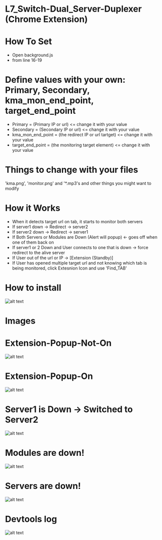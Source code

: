 # L7_Switch-Dual_Server-Duplexer (Chrome Extension) 
# <Change Variables and Files for your needs>

# How To Set
- Open background.js  <br />
- from line 16-19  <br />
# Define values with your own: Primary, Secondary, kma_mon_end_point, target_end_point
- Primary = (Primary IP or url) <= change it with your value <br />
- Secondary = (Secondary IP or url) <= change it with your value <br />
- kma_mon_end_point = (the redirect IP or url tartget) <= change it with your value  <br />
- target_end_point = (the monitoring target element) <= change it with your value

# Things to change with your files
'kma.png', 'monitor.png' and '*.mp3's and other things you might want to modify

# How it Works
- When it detects target url on tab, it starts to monitor both servers
- If server1 down -> Redirect -> server2
- If server2 down -> Redirect -> server1
- If Both Servers or Modules are Down (Alert will popup) <- goes off when one of them back on
- If server1 or 2 Down and User connects to one that is down -> force redirect to the alive server
- If User out of the url or IP -> [Extension (Standby)]
- If User has opened multiple target url and not knowing which tab is being monitored, click Extesnion Icon and use 'Find_TAB' 
# How to install <br />
![alt text](https://github.com/INONULL/L7_Switch-Dual_Server-Duplexer-Chrome-Extension-/blob/main/How_It_Works_Images/How_To_Install.png?raw=true) <br />


# Images

# Extension-Popup-Not-On <br />
![alt text](https://github.com/INONULL/L7_Switch-Dual_Server-Duplexer-Chrome-Extension-/blob/main/How_It_Works_Images/Extension_Popup_not_active.png?raw=true) <br />
# Extension-Popup-On <br />
![alt text](https://github.com/INONULL/L7_Switch-Dual_Server-Duplexer-Chrome-Extension-/blob/main/How_It_Works_Images/Extension_Popup_active.png?raw=true) <br />
# Server1 is Down -> Switched to Server2 <br />
![alt text](https://github.com/INONULL/L7_Switch-Dual_Server-Duplexer-Chrome-Extension-/blob/main/How_It_Works_Images/Server1_Down_Switched_To_Server2.png?raw=true) <br />
# Modules are down! <br />
![alt text](https://github.com/INONULL/L7_Switch-Dual_Server-Duplexer-Chrome-Extension-/blob/main/How_It_Works_Images/Modules_Down.png?raw=true) <br />
# Servers are down! <br />
![alt text](https://github.com/INONULL/L7_Switch-Dual_Server-Duplexer-Chrome-Extension-/blob/main/How_It_Works_Images/Servers_Down.png?raw=true) <br />
# Devtools log <br />
![alt text](https://github.com/INONULL/L7_Switch-Dual_Server-Duplexer-Chrome-Extension-/blob/main/How_It_Works_Images/Log_Example.png?raw=true)
